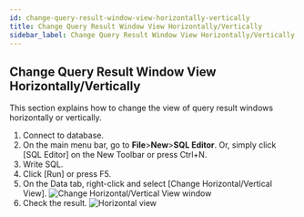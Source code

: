 ```yaml
---
id: change-query-result-window-view-horizontally-vertically
title: Change Query Result Window View Horizontally/Vertically
sidebar_label: Change Query Result Window View Horizontally/Vertically
---
```


## Change Query Result Window View Horizontally/Vertically

This section explains how to change the view of query result windows horizontally or vertically.

1. Connect to database.
2. On the main menu bar, go to **File**>**New**>**SQL Editor**. Or, simply click [SQL Editor] on the New Toolbar or press Ctrl+N.
3. Write SQL.
4. Click [Run] or press F5.
5. On the Data tab, right-click and select [Change Horizontal/Vertical View].
![Change Horizontal/Vertical View window](https://s3.ap-northeast-2.amazonaws.com/sqlgate-manual-content/50D2352F208AFD1D69DDE9630655D412.jpg)
6. Check the result.
![Horizontal view](https://s3.ap-northeast-2.amazonaws.com/sqlgate-manual-content/27E731796040CDF08D90459661ED772F.jpg)